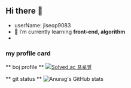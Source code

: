 ## Hi there 👋

- userName: jiseop9083
- 🌱 I’m currently learning **front-end, algorithm**
-



### my profile card
 ** boj profile **
[![Solved.ac
프로필](http://mazassumnida.wtf/api/generate_badge?boj=sinphi01)](https://solved.ac/sinphi01)

 ** git status **
 ![Anurag's GitHub stats](https://github-readme-stats.vercel.app/api?username=jiseop9083&show_icons=true&theme=radical)
<!--
**jiseop9083/jiseop9083** is a ✨ _special_ ✨ repository because its `README.md` (this file) appears on your GitHub profile.

Here are some ideas to get you started:

- 🔭 I’m currently working on ...
- 
- 👯 I’m looking to collaborate on ...
- 🤔 I’m looking for help with ...
- 💬 Ask me about ...
- 📫 How to reach me: ...
- 😄 Pronouns: ...
- ⚡ Fun fact: ...
-->
